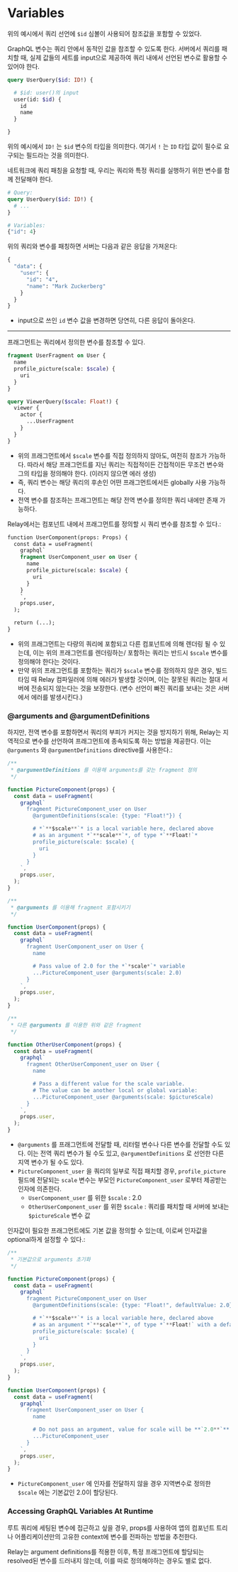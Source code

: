 # Variables

위의 예시에서 쿼리 선언에 `$id` 심볼이 사용되어 참조값을 포함할 수 있었다.

GraphQL 변수는 쿼리 안에서 동적인 값을 참조할 수 있도록 한다. 서버에서 쿼리를 패치할 때, 실제 값들의 세트를 input으로 제공하여 쿼리 내에서 선언된 변수로 활용할 수 있어야 한다.

```graphql
query UserQuery($id: ID!) {

  # $id: user()의 input
  user(id: $id) {
    id
    name
  }

}
```

위의 예시에서 `ID!` 는 `$id` 변수의 타입을 의미한다. 여기서 `!` 는 `ID` 타입 값이 필수로 요구되는 필드라는 것을 의미한다.

네트워크에 쿼리 패칭을 요청할 때, 우리는 쿼리와 특정 쿼리를 실행하기 위한 변수를 함께 전달해야 한다.

```graphql
# Query:
query UserQuery($id: ID!) {
  # ...
}

# Variables:
{"id": 4}
```

위의 쿼리와 변수를 패칭하면 서버는 다음과 같은 응답을 가져온다:

```graphql
{
  "data": {
    "user": {
      "id": "4",
      "name": "Mark Zuckerberg"
    }
  }
}
```

- input으로 쓰인 `id` 변수 값을 변경하면 당연히, 다른 응답이 돌아온다.

---

프래그먼트는 쿼리에서 정의한 변수를 참조할 수 있다.

```graphql
fragment UserFragment on User {
  name
  profile_picture(scale: $scale) {
    uri
  }
}

query ViewerQuery($scale: Float!) {
  viewer {
    actor {
      ...UserFragment
    }
  }
}
```

- 위의 프래그먼트에서 `$scale` 변수를 직접 정의하지 않아도, 여전히 참조가 가능하다. 따라서 해당 프래그먼트를 지닌 쿼리는 직접적이든 간접적이든 무조건 변수와 그의 타입을 정의해야 한다. (이러지 않으면 에러 생성)
- 즉, 쿼리 변수는 해당 쿼리의 후손인 어떤 프래그먼트에서든 globally 사용 가능하다.
- 전역 변수를 참조하는 프래그먼트는 해당 전역 변수를 정의한 쿼리 내에만 존재 가능하다.

Relay에서는 컴포넌트 내에서 프래그먼트를 정의할 시 쿼리 변수를 참조할 수 있다.:

```graphql
function UserComponent(props: Props) {
  const data = useFragment(
    graphql`
    fragment UserComponent_user on User {
      name
      profile_picture(scale: $scale) {
        uri
      }
    }
    `,
    props.user,
  );

  return (...);
}
```

- 위의 프래그먼트는 다량의 쿼리에 포함되고 다른 컴포넌트에 의해 렌더링 될 수 있는데, 이는 위의 프래그먼트를 렌더링하는/ 포함하는 쿼리는 반드시 `$scale` 변수를 정의해야 한다는 것이다.
- 만약 위의 프래그먼트를 포함하는 쿼리가 `$scale` 변수를 정의하지 않은 경우, 빌드 타임 때 Relay 컴파일러에 의해 에러가 발생할 것이며, 이는 잘못된 쿼리는 절대 서버에 전송되지 않는다는 것을 보장한다. (변수 선언이 빠진 쿼리를 보내는 것은 서버에서 에러를 발생시킨다.)

### @arguments and @argumentDefinitions

하지만, 전역 변수를 포함하면서 쿼리의 부피가 커지는 것을 방지하기 위해, Relay는 지역적으로 변수를 선언하여 프래그먼트에 종속되도록 하는 방법을 제공한다. 이는 `@arguments` 와 `@argumentDefinitions` directive를 사용한다.:

```jsx
/**
 * @argumentDefinitions 를 이용해 arguments를 갖는 fragment 정의
 */

function PictureComponent(props) {
  const data = useFragment(
    graphql`
      fragment PictureComponent_user on User
        @argumentDefinitions(scale: {type: "Float!"}) {

        # *`**$scale**`* is a local variable here, declared above
        # as an argument *`**scale**`*, of type *`**Float!`*
        profile_picture(scale: $scale) {
          uri
        }
      }
    `,
    props.user,
  );
}
```

```jsx
/**
 * @arguments 를 이용해 fragment 포함시키기
 */

function UserComponent(props) {
  const data = useFragment(
    graphql`
      fragment UserComponent_user on User {
        name

        # Pass value of 2.0 for the *`*scale*`* variable
        ...PictureComponent_user @arguments(scale: 2.0)
      }
    `,
    props.user,
  );
}
```

```jsx
/**
 * 다른 @arguments 를 이용한 위와 같은 fragment
 */

function OtherUserComponent(props) {
  const data = useFragment(
    graphql`
      fragment OtherUserComponent_user on User {
        name

        # Pass a different value for the scale variable.
        # The value can be another local or global variable:
        ...PictureComponent_user @arguments(scale: $pictureScale)
      }
    `,
    props.user,
  );
}
```

- `@arguments` 를 프래그먼트에 전달할 때, 리터럴 변수나 다른 변수를 전달할 수도 있다. 이는 전역 쿼리 변수가 될 수도 있고, `@argumentDefinitions` 로 선언한 다른 지역 변수가 될 수도 있다.
- `PictureComponent_user` 을 쿼리의 일부로 직접 패치할 경우, `profile_picture` 필드에 전달되는 `scale` 변수는 부모인 `PictureComponent_user` 로부터 제공받는 인자에 의존한다.
    - `UserComponent_user` 를 위한 `$scale` : 2.0
    - `OtherUserComponent_user` 를 위한 `$scale` : 쿼리를 패치할 때 서버에 보내는 `$pictureScale` 변수 값

인자값이 필요한 프래그먼트에도 기본 값을 정의할 수 있는데, 이로써 인자값을 optional하게 설정할 수 있다.:

```jsx
/**
 * 기본값으로 arguments 초기화
 */

function PictureComponent(props) {
  const data = useFragment(
    graphql`
      fragment PictureComponent_user on User
        @argumentDefinitions(scale: {type: "Float!", defaultValue: 2.0}) {

        # *`**$scale**`* is a local variable here, declared above
        # as an argument *`**scale**`*, of type *`**Float!` with a default value of *`2.0**`**
        profile_picture(scale: $scale) {
          uri
        }
      }
    `,
    props.user,
  );
}
```

```jsx
function UserComponent(props) {
  const data = useFragment(
    graphql`
      fragment UserComponent_user on User {
        name

        # Do not pass an argument, value for scale will be **`2.0**`**
        ...PictureComponent_user
      }
    `,
    props.user,
  );
}
```

- `PictureComponent_user` 에 인자를 전달하지 않을 경우 지역변수로 정의한 `$scale` 에는 기본값인 2.0이 할당된다.

### Accessing GraphQL Variables At Runtime

루트 쿼리에 세팅된 변수에 접근하고 싶을 경우, props를 사용하여 앱의 컴포넌트 트리나 어플리케이션만의 고유한 context에 변수를 전파하는 방법을 추천한다.

Relay는 argument definitions를 적용한 이후, 특정 프래그먼트에 할당되는 resolved된 변수를 드러내지 않는데, 이를 따로 정의해야하는 경우도 별로 없다.